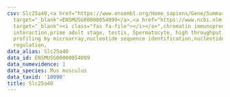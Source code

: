 ```yaml
---
csv: Slc25a40,<a href="https://www.ensembl.org/Homo_sapiens/Gene/Summary?db=core;g=ENSMUSG00000054099"
  target="_blank">ENSMUSG00000054099</a>,<a href="https://www.ncbi.nlm.nih.gov/pubmed/23834426"
  target="_blank"><i class="fas fa-file"></i></a>",chromatin immunoprecipitation assay,direct
  interaction,prime adult stage, testis, Spermatocyte, high throughput transcription
  profiling by microarray,nucleotide sequence identification,nucleotide sequence identification,transcriptional
  regulation,
data_alias: Slc25a40
data_id: ENSMUSG00000054099
data_numevidence: 1
data_species: Mus musculus
data_taxid: '10090'
title: Slc25a40
---
```

